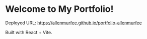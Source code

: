# Welcome to My Portfolio!

Deployed URL: https://allenmurfee.github.io/portfolio-allenmurfee

Built with React + Vite.
